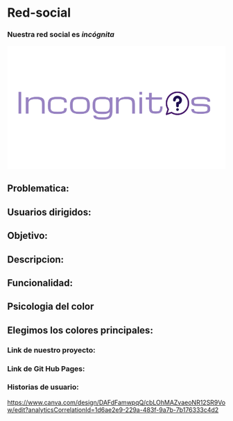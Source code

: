 # Red-social
### Nuestra red social  es *incógnita*
![Image text](https://github.com/joskim28/Red-social-unidad-4/blob/main/assets/img/Canva-general%20(1).png)
## Problematica: 

## Usuarios dirigidos:

## Objetivo:

## Descripcion:

## Funcionalidad:

## Psicologia del color 

## Elegimos los colores principales:

### Link de nuestro proyecto:



### Link de Git Hub Pages: 


###  Historias de usuario:
https://www.canva.com/design/DAFdFamwpqQ/cbLOhMAZvaeoNR12SR9Vow/edit?analyticsCorrelationId=1d6ae2e9-229a-483f-9a7b-7b176333c4d2
